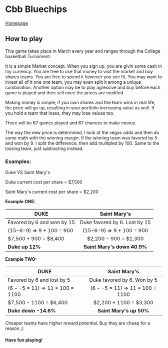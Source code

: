 # Cbb Bluechips
[Homepage](https://cbbbluechips.com/portfolio/ "Google's Homepage")

## How to play
This game takes place in March every year and ranges through the College basketball Turnament. 

It is a simple Market concept. When you sign up, you are givin some cash in my currency. You are free to use that money to visit the market and buy shares teams.  You are free to spend it however you see fit. You may want to invest all of it one one team, you may even split it among a unique combination. Another option may be to play agressive and buy before each game is played and then sell once the prices are modifed. 

Making money is simple; if you own shares and the team wins in real life, the price will go up, resulting in your portfolio increasing value as well. If you hold a team that loses, they may lose values too. 

There will be 67 games played and 67 chances to make money. 

The way the new price is determined, I look at the vegas odds and then do some math with the winning margin. If the winning team was favored by 5 and won by 9. I split the difference, then add mulitpled by 100. Same to the lossing team, just subtracting instead. 

### Examples:

Duke VS Saint Mary's

Duke current cost per share  = $7,500

Saint Mary's current cost per share  = $2,200


**Example ONE:**

| DUKE        | Saint Mary's       |
| ------------- |:-------------:|
| Favored by 6 and won by 15       | Duke favored by 6. Lost by 15   |
| (15-6=9) => 9 * 100 = 900        | (15-6=9) => 9 * 100 = 900      |
| $7,500 + 900 = $8,400            | $2,200 - 900 = $1,300      |  
| **Duke up 12%**                 | **Saint Mary's down 40.9%**     |  


**Example TWO:**

| DUKE        | Saint Mary's       |
| ------------- |:-------------:|
| Favored by 6 and lost by 5      | Duke favored by 6. Won by 5   |
| (6 - -5 = 11) => 11 * 100 = 1100        | (6 - -5 = 11) => 11 * 100 = 1100   |
| $7,500 - 1100 = $6,400            | $2,200 + 1100 = $3,300      |  
| **Duke down -14.6%**                 | **Saint Mary's up 50%**     |  


Cheaper teams have higher reward potential. Buy they are cheap for a reason ;)


#### Have fun playing! 


